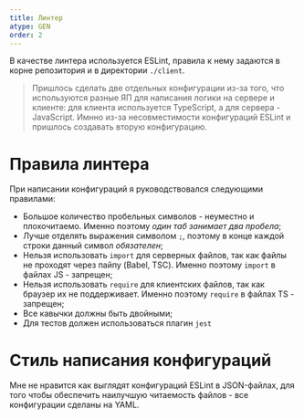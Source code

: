 ```yaml
---
title: Линтер
atype: GEN
order: 2
---
```


В качестве линтера используется ESLint, правила к нему задаются в корне репозитория и в директории `./client`.

> Пришлось сделать две отдельных конфигурации из-за того, что используются разные ЯП для написания логики на сервере и клиенте: для клиента используется TypeScript, а для сервера - JavaScript. Имнно из-за несовместимости конфигураций ESLint и пришлось создавать вторую конфигурацию.

# Правила линтера
При написании конфигураций я руководствовался следующими правилами:

- Большое количество пробельных символов - неуместно и плохочитаемо. Именно поэтому _один таб занимает два пробела_;
- Лучше отделять выражения символом `;`, поэтому в конце каждой строки данный символ _обязателен_;
- Нельзя использовать `import` для серверных файлов, так как файлы не проходят через пайпу (Babel, TSC). Именно поэтому `import` в файлах JS - запрещен;
- Нельзя использовать `require` для клиентских файлов, так как браузер их не поддерживает. Именно поэтому `require` в файлах TS - запрещен;
- Все кавычки должны быть двойными;
- Для тестов должен использоваться плагин `jest`

# Стиль написания конфигураций
Мне не нравится как выглядят конфигураций ESLint в JSON-файлах, для того чтобы обеспечить наилучшую читаемость файлов - все конфигурации сделаны на YAML.